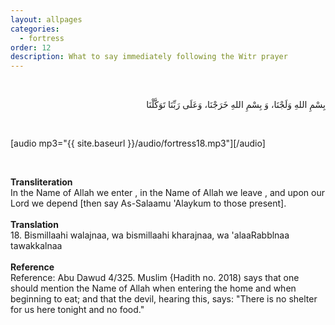 ```yaml
---
layout: allpages
categories:
  - fortress
order: 12
description: What to say immediately following the Witr prayer
---
```

&nbsp;
<div class="arabictext" dir="RTL">

بِسْمِ اللهِ وَلَجْنَا، وَ بِسْمِ اللهِ خَرَجْنَا، وَعَلَى رَبِّنَا تَوَكَّلْنَا

</div>
&nbsp;

[audio mp3="{{ site.baseurl }}/audio/fortress18.mp3"][/audio]

&nbsp;
<div class="duaextra" tabindex="0">
<div><strong>Transliteration</strong></div>
<div class="extra">In the Name of Allah we enter , in the Name of Allah we leave , and upon our Lord we depend [then say As-Salaamu 'Alaykum to those present].</div>
</div>
&nbsp;
<div class="duaextra" tabindex="0">
<div><strong>Translation</strong></div>
<div class="extra">18. Bismillaahi walajnaa, wa bismillaahi kharajnaa, wa 'alaaRabblnaa tawakkalnaa</div>
</div>
&nbsp;
<div class="duaextra" tabindex="0">
<div><strong>Reference</strong></div>
<div class="extra">Reference: Abu Dawud 4/325. Muslim {Hadith no. 2018) says that one should mention the Name of Allah when entering the home and when beginning to eat; and that the devil, hearing this, says: "There is no shelter for us here tonight and no food."</div>
</div>